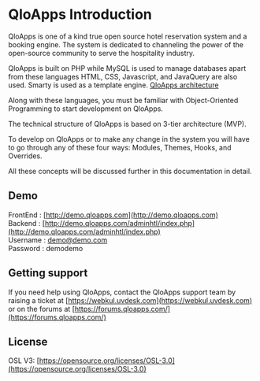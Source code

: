 # QloApps Introduction

QloApps is one of a kind true open source hotel reservation system and a booking engine. The system is dedicated to channeling the power of the open-source community to serve the hospitality industry.

QloApps is built on PHP while MySQL is used to manage databases apart from these languages HTML, CSS, Javascript, and JavaQuery are also used. Smarty is used as a template engine. [QloApps architecture](../architecture/technical)

Along with these languages, you must be familiar with Object-Oriented Programming to start development on QloApps.

The technical structure of QloApps is based on 3-tier architecture (MVP).

To develop on QloApps or to make any change in the system you will have to go through any of these four ways: Modules, Themes, Hooks, and Overrides.

All these concepts will be discussed further in this documentation in detail.

Demo
--------
FrontEnd : [http://demo.qloapps.com](http://demo.qloapps.com) </br>
Backend : [http://demo.qloapps.com/adminhtl/index.php](http://demo.qloapps.com/adminhtl/index.php) </br>
Username : demo@demo.com </br>
Password : demodemo </br>

Getting support
--------
If you need help using QloApps, contact the QloApps support team by raising a ticket at [https://webkul.uvdesk.com](https://webkul.uvdesk.com) or on the forums at [https://forums.qloapps.com/](https://forums.qloapps.com/)

License
--------
OSL V3: [https://opensource.org/licenses/OSL-3.0](https://opensource.org/licenses/OSL-3.0)
